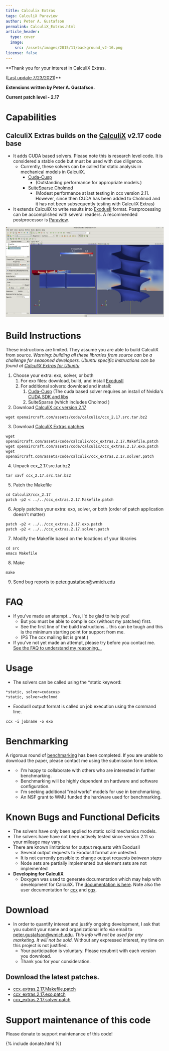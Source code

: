 ```yaml
---
title: Calculix Extras
tags: CalculiX Paraview
author: Peter A. Gustafson
permalink: CalculiX_Extras.html
article_header:
  type: cover
  image: 
    src: /assets/images/2015/11/background_v2-16.png
license: false
---
```


**Thank you for your interest in CalculiX Extras.

([Last update 7/23/2021](http://ccx.openaircraft.com/ccx_extras_changelog.txt))** 

**Extensions written by Peter A. Gustafson.**

**Current patch level - 2.17**

# Capabilities

## CalculiX Extras builds on the [CalculiX](http://www.calculix.de/) v2.17 code base

-   It adds CUDA based solvers. Please note this is research level code.
    It is considered a stable code but must be used with due diligence.
    -   Currently, these solvers can be called for static analysis in
        mechanical models in CalculiX.
        -   [Cuda-Cusp](https://github.com/cusplibrary/cusplibrary)
            -   (Outstanding performance for appropriate models.)
        -   [SuiteSparse Cholmod](https://people.engr.tamu.edu/davis/suitesparse.html)
            -   (Modest performance at last testing in ccx version
                2.11. However, since then CUDA has been added to
                Cholmod and it has not been subsequently testing with
                CalculiX Extras)
-   It extends CalculiX to write results into
    [ExodusII](https://gsjaardema.github.io/seacas/) format.
    Postprocessing can be accomplished with several readers. A
    recommended postprocessor is [Paraview](http://www.paraview.org/).

![ccx_exodusII](/assets/images/2016/01/ccx_exodusII.png)

# Build Instructions

These instructions are limited. They assume you are able to build
CalculiX from source. *Warning: building all these libraries from source
can be a challenge for seasoned developers. Ubuntu specific instructions
can be found at [CalculiX Extras for Ubuntu](CalculiX_Extras_Ubuntu.html)*

1.  Choose your extra: exo, solver, or both
    1.  For exo files: download, build, and install
        [ExodusII](http://sourceforge.net/projects/exodusii/)
    2.  For additional solvers: download and install:
        1.  [Cuda-Cusp](http://cusplibrary.github.com) (The cuda based
            solver requires an install of Nvidia's [CUDA SDK and
            libs](https://developer.nvidia.com/cuda-downloads)
        2.  SuiteSparse (which includes Cholmod )
2.  Download [CalculiX ccx version 2.17](/assets/code/calculix/ccx_2.17.src.tar.bz2)
```console
wget openaircraft.com/assets/code/calculix/ccx_2.17.src.tar.bz2
```
3.  Download [CalculiX Extras patches](#Download)
```console
wget openaircraft.com/assets/code/calculix/ccx_extras.2.17.Makefile.patch
wget openaircraft.com/assets/code/calculix/ccx_extras.2.17.exo.patch
wget openaircraft.com/assets/code/calculix/ccx_extras.2.17.solver.patch
```
4.  Unpack ccx_2.17.src.tar.bz2
```console
tar xavf ccx_2.17.src.tar.bz2
```
5.  Patch the Makefile
```console
cd CalculiX/ccx_2.17
patch -p2 < ../../ccx_extras.2.17.Makefile.patch
```
6.  Apply patches your extra: exo, solver, or both (order of patch
    application doesn't matter)
```console
patch -p2 < ../../ccx_extras.2.17.exo.patch
patch -p2 < ../../ccx_extras.2.17.solver.patch
```
7.  Modify the Makefile based on the locations of your libraries
```console
cd src
emacs Makefile
```
8.  Make
```console
make
```
9.  Send bug reports to peter.gustafson@wmich.edu

# FAQ

-   If you've made an attempt... Yes, I'd be glad to help you!
	-   But you must be able to compile ccx (without my patches)
		first.
	-   See the first line of the build instructions... this can be
		tough and this is the minimum starting point for support from
		me.
	-   (PS The ccx mailing list is great.)
-   If you've not yet made an attempt, please try before you contact
    me. [See the FAQ to understand my reasoning...](/FAQ.html)

# Usage

-   The solvers can be called using the *static keyword:
```console
*static, solver=cudacusp
*static, solver=cholmod
```
-   ExodusII output format is called on job execution using the command
    line.
```console
ccx -i jobname -o exo
```

# Benchmarking

A rigorous round of
[benchmarking](http://arc.aiaa.org/doi/pdf/10.2514/6.2014-0346) has
been completed. If you are unable to download the paper, please
contact me using the submission form below.

-   -   I'm happy to collaborate with others who are interested in
        further benchmarking.
    -   Benchmarking will be highly dependent on hardware and software
        configuration.
    -   I'm seeking additional "real world" models for use in
        benchmarking.
    -   An NSF grant to WMU funded the hardware used for benchmarking.

# Known Bugs and Functional Deficits

-   The solvers have only been applied to static solid mechanics models.
-   The solvers have have not been actively tested since version 2.11 so
    your mileage may vary.
-   There are known limitations for output requests with ExodusII
    -   Several output requests to ExodusII format are untested.
    -   It is not currently possible to change output requests *between
        steps*
    -   Node sets are partially implemented but element sets are not
        implemented
-   **Developing for CalculiX**
    -   Doxygen was used to generate documentation which may help with
        development for CalculiX. The [documentation is
        here](http://ccx.openaircraft.com/ccx-doxygen/html/index.html).
        Note also the user documentation for
        [ccx](http://ccx.openaircraft.com/ccx-doc/ccx_2.17/doc/ccx/index.html)
        and
        [cgx](http://ccx.openaircraft.com/ccx-doc/cgx_2.17/doc/cgx/index.html).

# Download

-   In order to quantify interest and justify ongoing development, I
	ask that you submit your name and organizational info via email to
	peter.gustafson@wmich.edu. *This info will not be used for any
	marketing. It will not be sold.* Without any expressed interest,
	my time on this project is not justified.
	-   Your participation is voluntary. Please resubmit with each version
		you download.
	-   Thank you for your consideration.

## Download the latest patches.

-   [ccx_extras.2.17.Makefile.patch](/assets/code/calculix/ccx_extras.2.17.Makefile.patch)
-   [ccx_extras.2.17.exo.patch](/assets/code/calculix/ccx_extras.2.17.exo.patch)
-   [ccx_extras.2.17.solver.patch](/assets/code/calculix/ccx_extras.2.17.solver.patch)

# Support maintenance of this code

Please donate to support maintenance of this code!

{% include donate.html %}
